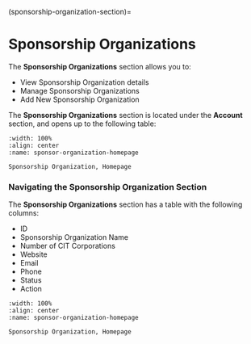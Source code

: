 
(sponsorship-organization-section)=
# Sponsorship Organizations


The **Sponsorship Organizations** section allows you to:

- View Sponsorship Organization details
- Manage Sponsorship Organizations
- Add New Sponsorship Organization


The **Sponsorship Organizations** section is located under the **Account** section, and opens up to the following table:


```{lazyfigure} ../../_static/solo_app/Universal/view-sponsorship-organization/Main/sponsorship-organization-homepage.webp
:width: 100%
:align: center
:name: sponsor-organization-homepage

Sponsorship Organization, Homepage
```



### Navigating the Sponsorship Organization Section

The **Sponsorship Organizations** section has a table with the following columns:

- ID
- Sponsorship Organization Name
- Number of CIT Corporations
- Website
- Email
- Phone
- Status
- Action


```{lazyfigure} ../../_static/solo_app/Universal/view-sponsorship-organization/Main/sponsorship-organization-homepage-table-columns.webp
:width: 100%
:align: center
:name: sponsor-organization-homepage

Sponsorship Organization, Homepage
``` 


```{include} sponsorship-account-sections/view-sponsorship-account.md
```



```{include} sponsorship-account-sections/subsections/tabs-explained.md
```
